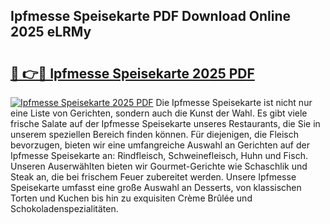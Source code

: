 ## Ipfmesse Speisekarte PDF Download Online 2025 eLRMy

# <h2><a href="http://gc61li2.nevu.top/?p=Ipfmesse+Speisekarte">🔗 👉🔴 Ipfmesse Speisekarte 2025 PDF</a></h2>

[![Ipfmesse Speisekarte 2025 PDF](https://i.imgur.com/dBaPXMq.png)](http://gc61li2.nevu.top/?p=Ipfmesse+Speisekarte)
Die Ipfmesse Speisekarte ist nicht nur eine Liste von Gerichten, sondern auch die Kunst der Wahl. Es gibt viele frische Salate auf der Ipfmesse Speisekarte unseres Restaurants, die Sie in unserem speziellen Bereich finden können. Für diejenigen, die Fleisch bevorzugen, bieten wir eine umfangreiche Auswahl an Gerichten auf der Ipfmesse Speisekarte an: Rindfleisch, Schweinefleisch, Huhn und Fisch. Unseren Auserwählten bieten wir Gourmet-Gerichte wie Schaschlik und Steak an, die bei frischem Feuer zubereitet werden. Unsere Ipfmesse Speisekarte umfasst eine große Auswahl an Desserts, von klassischen Torten und Kuchen bis hin zu exquisiten Crème Brûlée und Schokoladenspezialitäten.
